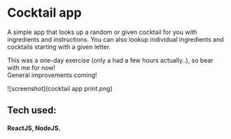 # Cocktail app

A simple app that looks up a random or given cocktail for you with ingredients and instructions. You can also lookup individual ingredients and cocktails starting with a given letter.<br>

This was a one-day exercise (only a had a few hours actually..), so bear with me for now!<br>
General improvements coming!

![screenshot](cocktail app print.png)

## Tech used:
#### ReactJS, NodeJS.

